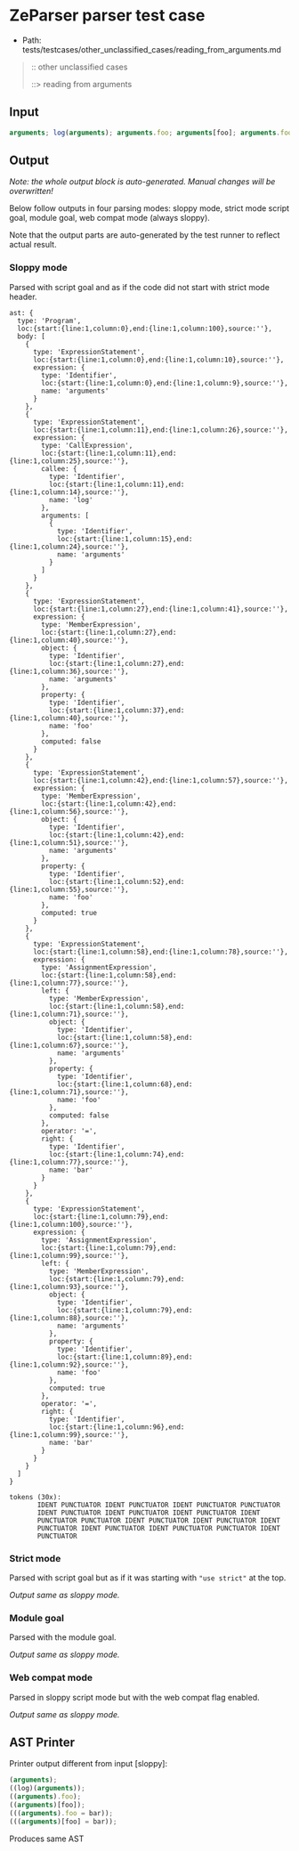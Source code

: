 # ZeParser parser test case

- Path: tests/testcases/other_unclassified_cases/reading_from_arguments.md

> :: other unclassified cases
>
> ::> reading from arguments

## Input

`````js
arguments; log(arguments); arguments.foo; arguments[foo]; arguments.foo = bar; arguments[foo] = bar;
`````

## Output

_Note: the whole output block is auto-generated. Manual changes will be overwritten!_

Below follow outputs in four parsing modes: sloppy mode, strict mode script goal, module goal, web compat mode (always sloppy).

Note that the output parts are auto-generated by the test runner to reflect actual result.

### Sloppy mode

Parsed with script goal and as if the code did not start with strict mode header.

`````
ast: {
  type: 'Program',
  loc:{start:{line:1,column:0},end:{line:1,column:100},source:''},
  body: [
    {
      type: 'ExpressionStatement',
      loc:{start:{line:1,column:0},end:{line:1,column:10},source:''},
      expression: {
        type: 'Identifier',
        loc:{start:{line:1,column:0},end:{line:1,column:9},source:''},
        name: 'arguments'
      }
    },
    {
      type: 'ExpressionStatement',
      loc:{start:{line:1,column:11},end:{line:1,column:26},source:''},
      expression: {
        type: 'CallExpression',
        loc:{start:{line:1,column:11},end:{line:1,column:25},source:''},
        callee: {
          type: 'Identifier',
          loc:{start:{line:1,column:11},end:{line:1,column:14},source:''},
          name: 'log'
        },
        arguments: [
          {
            type: 'Identifier',
            loc:{start:{line:1,column:15},end:{line:1,column:24},source:''},
            name: 'arguments'
          }
        ]
      }
    },
    {
      type: 'ExpressionStatement',
      loc:{start:{line:1,column:27},end:{line:1,column:41},source:''},
      expression: {
        type: 'MemberExpression',
        loc:{start:{line:1,column:27},end:{line:1,column:40},source:''},
        object: {
          type: 'Identifier',
          loc:{start:{line:1,column:27},end:{line:1,column:36},source:''},
          name: 'arguments'
        },
        property: {
          type: 'Identifier',
          loc:{start:{line:1,column:37},end:{line:1,column:40},source:''},
          name: 'foo'
        },
        computed: false
      }
    },
    {
      type: 'ExpressionStatement',
      loc:{start:{line:1,column:42},end:{line:1,column:57},source:''},
      expression: {
        type: 'MemberExpression',
        loc:{start:{line:1,column:42},end:{line:1,column:56},source:''},
        object: {
          type: 'Identifier',
          loc:{start:{line:1,column:42},end:{line:1,column:51},source:''},
          name: 'arguments'
        },
        property: {
          type: 'Identifier',
          loc:{start:{line:1,column:52},end:{line:1,column:55},source:''},
          name: 'foo'
        },
        computed: true
      }
    },
    {
      type: 'ExpressionStatement',
      loc:{start:{line:1,column:58},end:{line:1,column:78},source:''},
      expression: {
        type: 'AssignmentExpression',
        loc:{start:{line:1,column:58},end:{line:1,column:77},source:''},
        left: {
          type: 'MemberExpression',
          loc:{start:{line:1,column:58},end:{line:1,column:71},source:''},
          object: {
            type: 'Identifier',
            loc:{start:{line:1,column:58},end:{line:1,column:67},source:''},
            name: 'arguments'
          },
          property: {
            type: 'Identifier',
            loc:{start:{line:1,column:68},end:{line:1,column:71},source:''},
            name: 'foo'
          },
          computed: false
        },
        operator: '=',
        right: {
          type: 'Identifier',
          loc:{start:{line:1,column:74},end:{line:1,column:77},source:''},
          name: 'bar'
        }
      }
    },
    {
      type: 'ExpressionStatement',
      loc:{start:{line:1,column:79},end:{line:1,column:100},source:''},
      expression: {
        type: 'AssignmentExpression',
        loc:{start:{line:1,column:79},end:{line:1,column:99},source:''},
        left: {
          type: 'MemberExpression',
          loc:{start:{line:1,column:79},end:{line:1,column:93},source:''},
          object: {
            type: 'Identifier',
            loc:{start:{line:1,column:79},end:{line:1,column:88},source:''},
            name: 'arguments'
          },
          property: {
            type: 'Identifier',
            loc:{start:{line:1,column:89},end:{line:1,column:92},source:''},
            name: 'foo'
          },
          computed: true
        },
        operator: '=',
        right: {
          type: 'Identifier',
          loc:{start:{line:1,column:96},end:{line:1,column:99},source:''},
          name: 'bar'
        }
      }
    }
  ]
}

tokens (30x):
       IDENT PUNCTUATOR IDENT PUNCTUATOR IDENT PUNCTUATOR PUNCTUATOR
       IDENT PUNCTUATOR IDENT PUNCTUATOR IDENT PUNCTUATOR IDENT
       PUNCTUATOR PUNCTUATOR IDENT PUNCTUATOR IDENT PUNCTUATOR IDENT
       PUNCTUATOR IDENT PUNCTUATOR IDENT PUNCTUATOR PUNCTUATOR IDENT
       PUNCTUATOR
`````

### Strict mode

Parsed with script goal but as if it was starting with `"use strict"` at the top.

_Output same as sloppy mode._

### Module goal

Parsed with the module goal.

_Output same as sloppy mode._

### Web compat mode

Parsed in sloppy script mode but with the web compat flag enabled.

_Output same as sloppy mode._

## AST Printer

Printer output different from input [sloppy]:

````js
(arguments);
((log)(arguments));
((arguments).foo);
((arguments)[foo]);
(((arguments).foo = bar));
(((arguments)[foo] = bar));
````

Produces same AST
